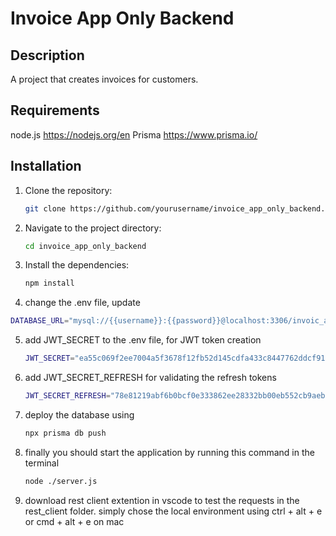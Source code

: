 # Invoice App Only Backend

## Description

A project that creates invoices for customers.

## Requirements

node.js https://nodejs.org/en
Prisma https://www.prisma.io/

## Installation

1. Clone the repository:
   ```sh
   git clone https://github.com/yourusername/invoice_app_only_backend.git
   ```
2. Navigate to the project directory:
   ```sh
   cd invoice_app_only_backend
   ```
3. Install the dependencies:
   ```sh
   npm install
   ```
4. change the .env file, update
  ```sh
  DATABASE_URL="mysql://{{username}}:{{password}}@localhost:3306/invoic_app_only_backend?connection_limit=5&pool_timeout=2"
  ```
5. add JWT_SECRET to the .env file, for JWT token creation
   ```sh 
   JWT_SECRET="ea55c069f2ee7004a5f3678f12fb52d145cdfa433c8447762ddcf9139b85d50064da05e198725d6827caa7794d13eaf7ad39f68d09fde3ac348e994f7b61ea51"
   ```
6. add JWT_SECRET_REFRESH for validating the refresh tokens
    ```sh
    JWT_SECRET_REFRESH="78e81219abf6b0bcf0e333862ee28332bb00eb552cb9aeb1cc012df129494bc1debacc235451bb0bf6007a316c191f1e1e735dd81b291addf12c45645c9ce702"
    ```
7. deploy the database using
   ```sh
   npx prisma db push
   ```
8. finally you should start the application by running this command in the terminal
   ```sh
   node ./server.js
   ```
9. download rest client extention in vscode to test the requests in the rest_client folder. simply chose the local environment using ctrl + alt + e or cmd + alt + e on mac
